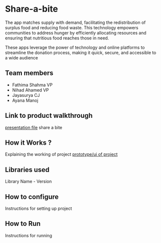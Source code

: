 # Share-a-bite
The app matches supply with demand, facilitating the redistribution of surplus food and reducing food waste. This technology empowers communities to address hunger by efficiently allocating resources and ensuring that nutritious food reaches those in need.​

These apps leverage the power of technology and online platforms to streamline the donation process, making it quick, secure, and accessible to a wide audience​

## Team members
- Fathima Shahma VP
- Nihad Ahamed VP
- Jayasurya CJ
- Ayana Manoj
## Link to product walkthrough
[presentation file](./shareabite.pptx)
share a bite

## How it Works ?
Explaining the working of project
[prototype/ui of project](./https://www.figma.com/proto/eCsiK3rh7iutsRmGTpWxHI/Untitled?type=design&node-id=1-2&t=RR3sYibU7mUPru9c-1&scaling=scale-down&page-id=0%3A1&starting-point-node-id=1%3A2&mode=design)


## Libraries used
Library Name - Version

## How to configure
Instructions for setting up project

## How to Run
Instructions for running